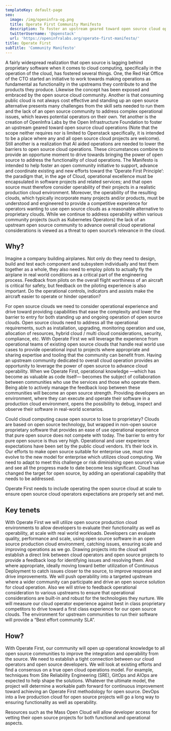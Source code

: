 ```yaml
---
templateKey: default-page
seo:
  image: /img/openinfra-og.png
  title: Operate First Community Manifesto
  description: To foster an upstream geared toward open source cloud operations.
  twitterUsername: '@openstack'
  url: 'https://openinfralabs.org/operate-first-manifesto/'
title: Operate First
subTitle: 'Community Manifesto'
---
```


A fairly widespread realization that open source is lagging behind proprietary software when it comes to
cloud computing, specifically in the operation of the cloud, has fostered several things.
One, the Red Hat Office of the CTO started an initiative to work towards making operations as
fundamental as functionality in the upstreams they contribute to and the products they produce.
Likewise the concept has been exposed and embraced by the open source cloud community.
Another is that consuming public cloud is not always cost effective and standing up an open source
alternative presents many challenges from the skill sets needed to run them and the lack of an open 
source community to address complex operational issues, which leaves potential operators on their own.
Yet another is the creation of OpenInfra Labs by the Open Infrastructure Foundation to foster an
upstream geared toward open source cloud operations (Note that the scope neither requires nor is limited
to Openstack specifically, it is intended to be a place where any and all open source cloud projects are
welcome). Still another is a realization that AI aided operations are needed to lower the barriers to open
source cloud operations. These circumstances combine to provide an opportune moment to drive towards bringing
the power of open source to address the functionality of cloud operations. The Manifesto is intended to
help foster an open community initiative to support, advance and coordinate existing and new efforts toward
the ‘Operate First Principle’: the paradigm that, in the age of Cloud, operational excellence must be
encapsulated in software projects and related services; and that open source must therefore consider
operability of their projects in a realistic production cloud environment. Moreover, the operability
of the resulting clouds, which typically incorporate many projects and/or products, must be understood
and engineered to provide a competitive experience for operators wanting to use open source clouds
as a reasonable alternative to proprietary clouds. While we continue to address operability within
various community projects (such as Kubernetes Operators) the lack of an upstream open source
community to advance overall cloud operational considerations is viewed as a threat
to open source’s relevance in the cloud. 

## Why?

Imagine a company building airplanes. Not only do they need to design, build and test each component and
subsystem individually and test them together as a whole, they also need to employ pilots to actually fly
the airplane in real world conditions as a critical part of the engineering process.  Feedback from pilots
on the overall flight worthiness of an aircraft is critical for safety, but feedback on the piloting
experience is also important. Do the operational controls, indicators and assists make the aircraft
easier to operate or hinder operation?

For open source clouds we need to consider operational experience and drive toward providing capabilities
that ease the complexity and lower the barrier to entry for both standing up and ongoing operation of open
source clouds. Open source clouds need to address all the operational requirements, such as installation,
upgrading, monitoring operation and use, allocation of resources, hybrid cloud / multi cloud considerations,
security, compliance, etc. With Operate First we will leverage the experience from operational teams of
existing open source clouds that handle real world use cases to provide operational input to projects where
appropriate and sharing expertise and tooling that the community can benefit from.  Having an upstream
community dedicated to overall cloud operation provides an opportunity to leverage the power of open
source to advance cloud operability. When we Operate First, operational knowledge —which has become as
valuable as code itself— becomes the subject of collaboration between communities who use the services
and those who operate them. Being able to actively manage the feedback loop between these communities
will become an open source strength. Providing developers an environment, where they can execute and
operate their software in a production cloud environment, opens the possibility to debug, inspect
and observe their software in real-world scenarios.

Could cloud computing cause open source to lose to proprietary? Clouds are based on open source
technology, but wrapped in non-open source proprietary software that provides an ease of use operational
experience that pure open source does not compete with today. The barrier to entry for pure open source
is thus very high. Operational and user experience expectations have been set by the public cloud vendors.
It’s their lock in. Our efforts to make open source suitable for enterprise use, must now evolve to the
new model for enterprise which utilizes cloud computing. We need to adapt to meet this challenge or risk
diminishing open source’s value and see all the progress made to date become less significant. Cloud has
changed the target for open source, by adding an operational capability that needs to be addressed.

Operate First needs to include operating the open source cloud at scale to ensure open source cloud
operators expectations are properly set and met.


## Key tenets

With Operate First we will utilize open source production cloud environments to allow developers to
evaluate their functionality as well as operability, at scale with real world workloads. Developers can
evaluate quality, performance and scale, using open source software in an open source production
cloud environment, catching issues, ensuring scale and improving operations as we go. Drawing
projects into the cloud will establish a direct link between cloud operators and open source projects
to provide a feedback loop for identifying issues and resolving them. And where appropriate, ideally
moving toward better utilization of Continuous Deployment to catch issues closer to
the source, to improve response and drive improvements. We will push operability into a targeted upstream
where a wider community can participate and drive an open source solution for cloud operation. Also we
will strive to feedback operational consideration to various upstreams to ensure that operational
considerations are built-in and robust for the technologies they nurture. We will measure our cloud
operator experience against best in class proprietary competitors to drive toward a first class experience
for our open source clouds. The environment for upstream communities to run their software will provide
a “Best effort community SLA”.

## How?

With Operate First, our community will open up operational knowledge to all open source communities
to improve the integration and operability from the source.  We need to establish a tight connection
between our cloud operators and open source developers. We will look at existing efforts and find a
consensus on a true open cloud operations model. For example, techniques from  Site Reliability
Engineering (SRE), GitOps and AIOps are expected to help shape the solutions. Whatever the ultimate
model, the project will determine a workable path forward for continuous improvement toward achieving
an Operate First methodology for open source. DevOps into a live production cloud for open source
projects will go a long way to ensuring functionality as well as operability.

Resources such as the Mass Open Cloud will allow developer access for vetting their open source
projects for both functional and operational aspects.